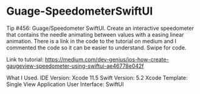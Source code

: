 # Guage-SpeedometerSwiftUI

Tip #456: Guage/Speedometer SwiftUI. Create an interactive speedometer that contains the needle animating between values with a easing linear animation. There is a link in the code to the tutorial on medium and I commented the code so it can be easier to understand. Swipe for code.

Link to tutorial: https://medium.com/dev-genius/ios-how-create-gaugeview-speedometer-using-swiftui-ae46778e042f


What I Used.
IDE Version: Xcode 11.5
Swift Version: 5.2
Xcode Template: Single View Application
User Interface: SwiftUI
